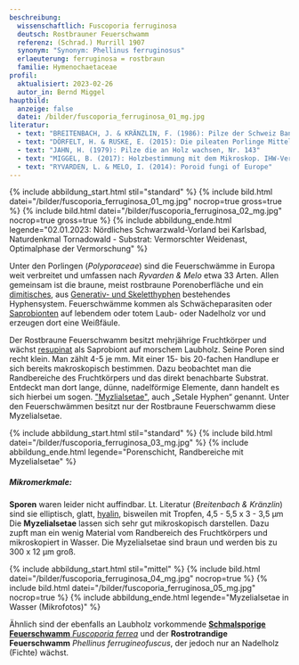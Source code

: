```yaml
---
beschreibung:
  wissenschaftlich: Fuscoporia ferruginosa
  deutsch: Rostbrauner Feuerschwamm
  referenz: (Schrad.) Murrill 1907
  synonym: "Synonym: Phellinus ferruginosus"
  erlaeuterung: ferruginosa = rostbraun
  familie: Hymenochaetaceae
profil:
  aktualisiert: 2023-02-26
  autor_in: Bernd Miggel
hauptbild:
  anzeige: false
  datei: /bilder/fuscoporia_ferruginosa_01_mg.jpg
literatur:
  - text: "BREITENBACH, J. & KRÄNZLIN, F. (1986): Pilze der Schweiz Band 2, Nr. 313"
  - text: "DÖRFELT, H. & RUSKE, E. (2015): Die pileaten Porlinge Mitteleuropas"
  - text: "JAHN, H. (1979): Pilze die an Holz wachsen, Nr. 143"
  - text: "MIGGEL, B. (2017): Holzbestimmung mit dem Mikroskop. IHW-Verlag, Eching"
  - text: "RYVARDEN, L. & MELO, I. (2014): Poroid fungi of Europe"
---
```

{% include abbildung_start.html stil="standard" %}
{% include bild.html datei="/bilder/fuscoporia_ferruginosa_01_mg.jpg" nocrop=true gross=true %}
{% include bild.html datei="/bilder/fuscoporia_ferruginosa_02_mg.jpg" nocrop=true gross=true %}
{% include abbildung_ende.html legende="02.01.2023: Nördliches Schwarzwald-Vorland bei Karlsbad, Naturdenkmal Tornadowald - Substrat: Vermorschter Weidenast, Optimalphase der Vermorschung" %}

Unter den Porlingen (*Polyporaceae*) sind die Feuerschwämme in Europa weit verbreitet und umfassen nach  *Ryvarden & Melo* etwa 33 Arten. Allen gemeinsam ist die braune, meist rostbraune Porenoberfläche und ein [dimitisches](dimitisch "Glossar"), aus [Generativ- und Skeletthyphen](Hyphen "Glossar") bestehendes Hyphensystem. Feuerschwämme kommen als Schwächeparasiten oder [Saprobionten](saprobiontisch "Glossar") auf lebendem oder totem Laub- oder Nadelholz vor und erzeugen dort eine Weißfäule.

Der Rostbraune Feuerschwamm besitzt mehrjährige Fruchtkörper und wächst [resupinat](resupinat "Glossar") als Saprobiont auf morschem Laubholz. Seine Poren sind recht klein. Man zählt 4-5 je mm.
Mit einer 15- bis 20-fachen Handlupe er sich bereits makroskopisch bestimmen. Dazu beobachtet man die Randbereiche des Fruchtkörpers und das direkt benachbarte Substrat. Entdeckt man dort lange, dünne, nadelförmige Elemente, dann handelt es sich hierbei um sogen. ["Myzlialsetae"](<Seten "Glossar">), auch „Setale Hyphen“ genannt. Unter den Feuerschwämmen besitzt nur der Rostbraune Feuerschwamm diese Myzelialsetae.

{% include abbildung_start.html stil="standard" %}
{% include bild.html datei="/bilder/fuscoporia_ferruginosa_03_mg.jpg" %}
{% include abbildung_ende.html legende="Porenschicht, Randbereiche mit Myzelialsetae" %}

##### Mikromerkmale:

**Sporen** waren leider nicht auffindbar. Lt. Literatur (*Breitenbach & Kränzlin*) sind sie elliptisch, glatt, [hyalin](hyalin "Glossar"), bisweilen mit Tropfen, 4,5 - 5,5 x 3 - 3,5 µm
Die **Myzelialsetae** lassen sich sehr gut mikroskopisch darstellen. Dazu zupft man ein wenig Material vom Randbereich des Fruchtkörpers und mikroskopiert in Wasser. Die Myzelialsetae sind braun und werden bis zu 300 x 12 µm groß.

{% include abbildung_start.html stil="mittel" %}
{% include bild.html datei="/bilder/fuscoporia_ferruginosa_04_mg.jpg" nocrop=true %}
{% include bild.html datei="/bilder/fuscoporia_ferruginosa_05_mg.jpg" nocrop=true %}
{% include abbildung_ende.html legende="Myzelialsetae in Wasser (Mikrofotos)" %}

Ähnlich sind der ebenfalls an Laubholz vorkommende [**Schmalsporige Feuerschwamm** *Fuscoporia ferrea*](/pilze/fuscoporia-ferrea-schmalsporiger-feuerschwamm) und der **Rostrotrandige Feuerschwamm** *Phellinus ferrugineofuscus*, der jedoch nur an Nadelholz (Fichte) wächst.